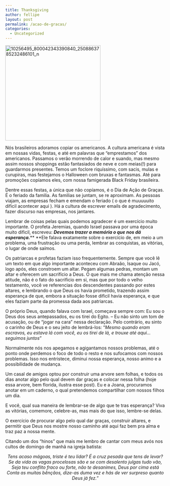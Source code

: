 ```yaml
---
title: Thanksgiving
author: fellipe
layout: post
permalink: /acao-de-gracas/
categories:
  - Uncategorized
---
```

[<img class="size-medium wp-image-299 aligncenter" alt="10256495_800042343390840_2508863785232486101_n" src="http://fellipebrito.com/wp-content/uploads/2014/11/10256495_800042343390840_2508863785232486101_n-300x300.jpg" width="300" height="300" />][1]

Nós brasileiros adoramos copiar os americanos. A cultura americana é vista em nossas vidas, festas, e até em palavras que &#8220;emprestamos&#8221; dos americanos. Passamos o verão morrendo de calor e suando, mas mesmo assim nossos shoppings estão fantasiados de neve e com meias(!) para guardarmos presentes. Temos um foclore riquíssimo, com sacis, mulas e curupiras, mas festejamos o Halloween com bruxas e fantasmas. Até para promoções copíamos eles, com nossa famigerada Black Friday brasileira.

Dentre essas festas, a única que não copíamos, é o Dia de Ação de Graças. É o feriado da familia. As familias se juntam, se re aproximam. As pessoas viajam, as empresas fecham e emendam o feriado ( o que é muuuuuito dificil acontecer aqui ). Há a cultura de escrever emails de agradecimento, fazer discurso nas empresas, nos jantares.

Lembrar de coisas pelas quais podemos agradecer é um exercício muito importante. O profeta Jeremias, quando Israel passava por uma época muito dificil, escreveu: ***Devemos trazer a memória o que nos dá esperança.***** **Ele falava exatamente sobre o exercício de, em meio a um problema, uma frustração ou uma perda, lembrar as conquistas, as vitórias, o lugar de onde saímos.

Os patriarcas e profetas faziam isso frequentemente. Sempre que você lê um texto em que algo importante aconteceu com Abraão, Isaque ou Jacó, logo após, eles constroem um altar. Pegam algumas pedras, montam um altar e oferecem um sacrifício a Deus. O que mais me chama atenção nessa atitude, não é o fato do sacrificio em si, mas que por todo o velho testamento, você ve referencias dos descendentes passando por estes altares, e lembrando o que Deus os havia prometido, trazendo assim esperança de que, embora a situação fosse dificil havia esperança, e que eles faziam parte da promessa dada aos patriarcas.

O próprio Deus, quando falava com Israel, começava sempre com: Eu sou o Deus dos seus antepassados, eu os tirei do Egito. &#8211; Eu não sinto um tom de acusação, ou de &#8220;jogar na cara&#8221; nessa declaração. Pelo contrário, eu sinto o carinho de Deus e o seu jeito de lembrá-los: &#8220;*Mesmo quando eram escravos, eu estava lá com você, eu os tirei de lá, e trouxe até aqui&#8230; seguimos juntos*&#8221;

Normalmente nós nos apegamos e agigantamos nossos problemas, até o ponto onde perdemos o foco de todo o resto e nos sufocamos com nossos problemas. Isso nos entristece, diminui nossa esperança, nosso animo e a possibilidade de mudança.

<span style="font-size: 1em;">Um casal de amigos optou por construir uma arvore sem folhas, e todos os dias anotar algo pelo qual devem dar graças e colocar nessa folha (hoje essa arvore, bem florida, ilustra esse post). Eu e a Joana, procuramos anotar em um caderno, o qual pretendemos compartilhar com nossos filhos um dia.</span>

E você, qual sua maneira de lembrar-se de algo que te tras esperança? Viva as vitórias, comemore, celebre-as, mas mais do que isso, lembre-se delas.

O exercício de procurar algo pelo qual dar graças, construir altares, e permitir que Deus nos mostre nosso caminho até aqui faz bem pra alma e traz paz a nossa mente.

<p style="text-align: left;">
  Citando um dos &#8220;hinos&#8221; que mais me lembro de cantar com meus avós nos cultos de domingo de manhã na igreja batista:
</p>

<p style="text-align: center;">
  <em><span style="font-size: 1em;">Tens acaso mágoas, triste é teu lidar? É a cruz pesada que tens de levar?<br /> </span></em><em><span style="font-size: 1em;">Se da vida as vagas procelosas são e se </span>com desalento julgas tudo vão,<br /> </em><em style="font-size: 1em;">Seja teu conflito fraco ou forte, não te desanimes, Deus por cima está<br /> </em><em style="font-size: 1em;"><span style="font-size: 1em;">Conta as muitas bênçãos, dize-as duma vez e h</span><span style="font-size: 1em;">ás de ver surpreso quanto Deus já fez.&#8221;</span></em>
</p>

&nbsp;

&nbsp;

 [1]: http://fellipebrito.com/wp-content/uploads/2014/11/10256495_800042343390840_2508863785232486101_n.jpg